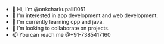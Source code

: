 - 👋 Hi, I’m @onkcharkupalli1051
- 👀 I’m interested in app development and web development.
- 🌱 I’m currently learning cpp and java.
- 💞️ I’m looking to collaborate on projects.
- 📫 You can reach me @+91-7385417160

<!---
onkcharkupalli1051/onkcharkupalli1051 is a ✨ special ✨ repository because its `README.md` (this file) appears on your GitHub profile.
You can click the Preview link to take a look at your changes.
--->
